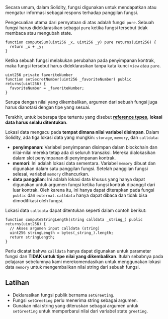 Secara umum, dalam Solidity, fungsi digunakan untuk mendapatkan atau mengatur informasi sebagai respons terhadap panggilan fungsi.

Pengecualian utama dari pernyataan di atas adalah fungsi `pure`. Sebuah fungsi harus dideklarasikan sebagai `pure` ketika fungsi tersebut tidak membaca atau mengubah state.

```sol
function computeSum(uint256 _x, uint256 _y) pure returns(uint256) {
  return _x + _y;
}
```

Ketika sebuah fungsi melakukan perubahan pada penyimpanan kontrak, maka fungsi tersebut harus dideklarasikan tanpa kata kunci `view` atau `pure`.

```sol
uint256 private favoriteNumber
function setSecretNumber(uint256 _favoriteNumber) public returns(uint256) {
  favoriteNumber = _favoriteNumber;
}
```

Serupa dengan nilai yang dikembalikan, argumen dari sebuah fungsi juga harus dianotasi dengan tipe yang sesuai.

Terakhir, untuk beberapa tipe tertentu yang disebut [**reference types**](https://docs.soliditylang.org/en/v0.8.10/types.html#reference-types), **lokasi data harus selalu ditentukan**.

Lokasi data mengacu pada **tempat dimana nilai variabel disimpan**. Dalam Solidity, ada tiga lokasi data yang mungkin: `storage`, `memory`, dan `calldata`:

- **penyimpanan**: Variabel penyimpanan disimpan dalam blockchain dan nilai-nilai mereka tetap ada di seluruh transaksi. Mereka dialokasikan dalam slot penyimpanan di penyimpanan kontrak.
- **memori**: Ini adalah lokasi data sementara. Variabel `memory` dibuat dan digunakan dalam satu panggilan fungsi. Setelah panggilan fungsi selesai, variabel `memory` dihancurkan.
- **data panggilan**: Ini adalah lokasi data khusus yang hanya dapat digunakan untuk argumen fungsi ketika fungsi kontrak dipanggil dari luar kontrak. Oleh karena itu, ini hanya dapat diterapkan pada fungsi `public` dan `external`. `calldata` hanya dapat dibaca dan tidak bisa dimodifikasi oleh fungsi.

Lokasi data `calldata` dapat ditentukan seperti dalam contoh berikut:

```sol
function computeStringLength(string calldata _string_) public returns(uint256) {
  // Akses argumen input calldata (string)
  uint256 stringLength = bytes(_string_).length;
  return stringLength;
}
```

Perlu dicatat bahwa `calldata` hanya dapat digunakan untuk parameter fungsi dan **TIDAK untuk tipe nilai yang dikembalikan**. Itulah sebabnya pada pelajaran sebelumnya kami merekomendasikan untuk menggunakan lokasi data `memory` untuk mengembalikan nilai string dari sebuah fungsi.

## Latihan

- Deklarasikan fungsi publik bernama `setGreeting`.
- Fungsi `setGreeting` perlu menerima string sebagai argumen.
- Gunakan nilai string yang diteruskan sebagai argumen untuk `setGreeting` untuk memperbarui nilai dari variabel state `greeting`.
